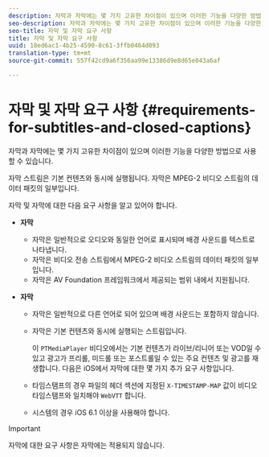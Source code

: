 ```yaml
---
description: 자막과 자막에는 몇 가지 고유한 차이점이 있으며 이러한 기능을 다양한 방법으로 사용할 수 있습니다.
seo-description: 자막과 자막에는 몇 가지 고유한 차이점이 있으며 이러한 기능을 다양한 방법으로 사용할 수 있습니다.
seo-title: 자막 및 자막 요구 사항
title: 자막 및 자막 요구 사항
uuid: 18ed6ac1-4b25-4590-8c61-3ffb0464d093
translation-type: tm+mt
source-git-commit: 557f42cd9a6f356aa99e13386d9e8d65e043a6af

---
```



# 자막 및 자막 요구 사항 {#requirements-for-subtitles-and-closed-captions}

자막과 자막에는 몇 가지 고유한 차이점이 있으며 이러한 기능을 다양한 방법으로 사용할 수 있습니다.

자막 스트림은 기본 컨텐츠와 동시에 실행됩니다. 자막은 MPEG-2 비디오 스트림의 데이터 패킷의 일부입니다.

자막 및 자막에 대한 다음 요구 사항을 알고 있어야 합니다.

* **자막**

   * 자막은 일반적으로 오디오와 동일한 언어로 표시되며 배경 사운드를 텍스트로 나타냅니다.
   * 자막은 비디오 전송 스트림에서 MPEG-2 비디오 스트림의 데이터 패킷의 일부입니다.
   * 자막은 AV Foundation 프레임워크에서 제공되는 범위 내에서 지원됩니다.

* **자막**

   * 자막은 일반적으로 다른 언어로 되어 있으며 배경 사운드는 포함하지 않습니다.
   * 자막은 기본 컨텐츠와 동시에 실행되는 스트림입니다.

      이 `PTMediaPlayer` 비디오에서는 기본 컨텐츠가 라이브/리니어 또는 VOD일 수 있고 광고가 프리롤, 미드롤 또는 포스트롤일 수 있는 주요 컨텐츠 및 광고를 재생합니다.
   다음은 iOS에서 자막에 대한 몇 가지 추가 요구 사항입니다.

   * 타임스탬프의 경우 파일의 헤더 섹션에 지정된 `X-TIMESTAMP-MAP` 값이 비디오 타임스탬프와 일치해야 `WebVTT` 합니다.

   * 시스템의 경우 iOS 6.1 이상을 사용해야 합니다.


>[!IMPORTANT]
>
>자막에 대한 요구 사항은 자막에는 적용되지 않습니다.